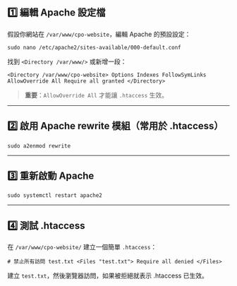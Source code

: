## 1️⃣ 編輯 Apache 設定檔

假設你網站在 `/var/www/cpo-website`，編輯 Apache 的預設設定：

`sudo nano /etc/apache2/sites-available/000-default.conf` 

找到 `<Directory /var/www/>` 或新增一段：

`<Directory /var/www/cpo-website>
    Options Indexes FollowSymLinks
    AllowOverride All
    Require all granted
</Directory>` 

> **重要**：`AllowOverride All` 才能讓 `.htaccess` 生效。

----------

## 2️⃣ 啟用 Apache rewrite 模組（常用於 .htaccess）

`sudo a2enmod rewrite` 

----------

## 3️⃣ 重新啟動 Apache

`sudo systemctl restart apache2` 

----------

## 4️⃣ 測試 .htaccess

在 `/var/www/cpo-website/` 建立一個簡單 `.htaccess`：

`# 禁止所有訪問 test.txt
<Files "test.txt">
    Require all denied
</Files>` 

建立 `test.txt`，然後瀏覽器訪問，如果被拒絕就表示 .htaccess 已生效。
